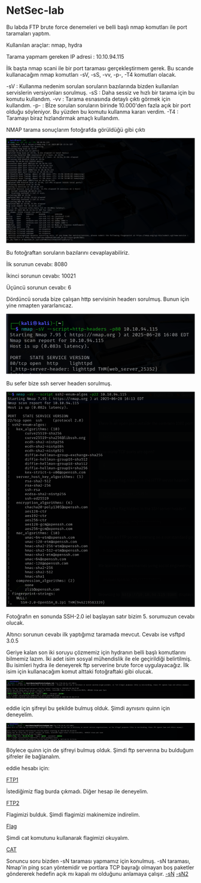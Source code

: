 # NetSec-lab
Bu labda FTP brute force denemeleri ve belli başlı nmap komutları ile port taramaları yaptım.

Kullanılan araçlar: nmap, hydra


Tarama yapmam gereken IP adresi : 10.10.94.115


İlk başta nmap scani ile bir port taraması gerçekleştirmem gerek. Bu scande kullanacağım nmap komutları -sV, -sS, -vv, -p-, -T4 komutları olacak.


-sV : Kullanma nedenim sorulan soruların bazılarında bizden kullanılan servislerin versiyonları sorulmuş. 
-sS : Daha sessiz ve hızlı bir tarama için bu komutu kullandım.
-vv : Tarama esnasında detaylı çıktı görmek için kullandım.
-p- : Bİze sorulan soruların birinde 10.000'den fazla açık bir port olduğu söyleniyor. Bu yüzden bu komutu kullanma kararı verdim.
-T4 : Taramayı biraz hızlandırmak amaçlı kullandım. 

NMAP tarama sonuçlarım fotoğrafda görüldüğü gibi çıktı

![Nmap scan](fotolar/foto1.png)

Bu fotoğraftan soruların bazılarını cevaplayabiliriz.

İlk sorunun cevabı: 8080

İkinci sorunun cevabı: 10021 

Üçüncü sorunun cevabı: 6



Dördüncü soruda bize çalışan http servisinin headerı sorulmuş. Bunun için yine nmapten yararlanıcaz.

![HTTP header](fotolar/foto2.png)


Bu sefer bize ssh server headerı sorulmuş. 

![SSH header](fotolar/foto3.png)

Fotoğrafın en sonunda SSH-2.0 iel başlayan satır bizim 5. sorumuzun cevabı olucak.



Altıncı sorunun cevabı ilk yaptığımız taramada mevcut. Cevabı ise vsftpd 3.0.5


Geriye kalan son iki soruyu çözmemiz için hydranın belli başlı komutlarını bilmemiz lazım. İki adet isim sosyal mühendislik ile ele geçirildiği belirtilmiş. Bu isimleri hydra ile deneyerek ftp serverine brute force uygulayacağız.
İlk isim için kullanacağım komut alttaki fotoğraftaki gibi olucak.

![User1](fotolar/foto4.png)

eddie için şifreyi bu şekilde bulmuş olduk. Şimdi aynısını quinn için deneyelim.

![User2](fotolar/foto5.png)

Böylece quinn için de şifreyi bulmuş olduk. Şimdi ftp serverına bu bulduğum şifreler ile bağlanalım.

eddie hesabı için: 

[FTP1](fotolar/foto6.png)

İstediğimiz flag burda çıkmadı. Diğer hesap ile deneyelim.

[FTP2](fotolar/foto8.png)

Flagimizi bulduk. Şimdi flagimizi makinemize indirelim.

[Flag](fotolar/foto9.png)

Şimdi cat komutunu kullanarak flagimizi okuyalım.

[CAT](fotolar/foto10.png)

Sonuncu soru bizden -sN taraması yapmamız için konulmuş. -sN taraması, Nmap'in ping scan yöntemidir ve portlara TCP bayrağı olmayan boş paketler göndererek hedefin açık mı kapalı mı olduğunu anlamaya çalışır. 
[-sN](fotolar/foto11.png)
[-sN2](fotolar/foto12.png)



